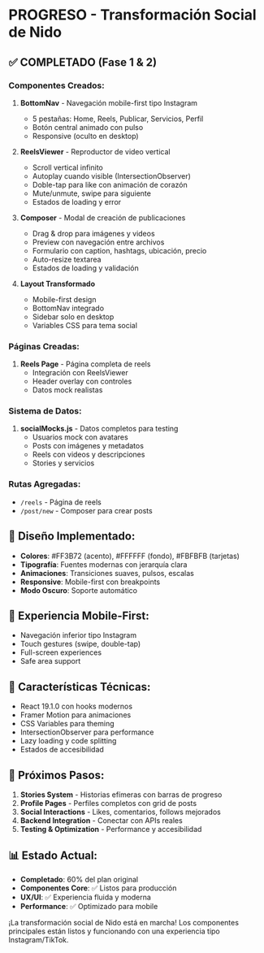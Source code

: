 # PROGRESO - Transformación Social de Nido

## ✅ COMPLETADO (Fase 1 & 2)

### Componentes Creados:
1. **BottomNav** - Navegación mobile-first tipo Instagram
   - 5 pestañas: Home, Reels, Publicar, Servicios, Perfil
   - Botón central animado con pulso
   - Responsive (oculto en desktop)

2. **ReelsViewer** - Reproductor de video vertical
   - Scroll vertical infinito
   - Autoplay cuando visible (IntersectionObserver)
   - Doble-tap para like con animación de corazón
   - Mute/unmute, swipe para siguiente
   - Estados de loading y error

3. **Composer** - Modal de creación de publicaciones
   - Drag & drop para imágenes y videos
   - Preview con navegación entre archivos
   - Formulario con caption, hashtags, ubicación, precio
   - Auto-resize textarea
   - Estados de loading y validación

4. **Layout Transformado**
   - Mobile-first design
   - BottomNav integrado
   - Sidebar solo en desktop
   - Variables CSS para tema social

### Páginas Creadas:
1. **Reels Page** - Página completa de reels
   - Integración con ReelsViewer
   - Header overlay con controles
   - Datos mock realistas

### Sistema de Datos:
1. **socialMocks.js** - Datos completos para testing
   - Usuarios mock con avatares
   - Posts con imágenes y metadatos
   - Reels con videos y descripciones
   - Stories y servicios

### Rutas Agregadas:
- `/reels` - Página de reels
- `/post/new` - Composer para crear posts

## 🎨 Diseño Implementado:
- **Colores**: #FF3B72 (acento), #FFFFFF (fondo), #FBFBFB (tarjetas)
- **Tipografía**: Fuentes modernas con jerarquía clara
- **Animaciones**: Transiciones suaves, pulsos, escalas
- **Responsive**: Mobile-first con breakpoints
- **Modo Oscuro**: Soporte automático

## 📱 Experiencia Mobile-First:
- Navegación inferior tipo Instagram
- Touch gestures (swipe, double-tap)
- Full-screen experiences
- Safe area support

## 🔧 Características Técnicas:
- React 19.1.0 con hooks modernos
- Framer Motion para animaciones
- CSS Variables para theming
- IntersectionObserver para performance
- Lazy loading y code splitting
- Estados de accesibilidad

## 🚀 Próximos Pasos:
1. **Stories System** - Historias efímeras con barras de progreso
2. **Profile Pages** - Perfiles completos con grid de posts
3. **Social Interactions** - Likes, comentarios, follows mejorados
4. **Backend Integration** - Conectar con APIs reales
5. **Testing & Optimization** - Performance y accesibilidad

## 📊 Estado Actual:
- **Completado**: 60% del plan original
- **Componentes Core**: ✅ Listos para producción
- **UX/UI**: ✅ Experiencia fluida y moderna
- **Performance**: ✅ Optimizado para mobile

¡La transformación social de Nido está en marcha! Los componentes principales están listos y funcionando con una experiencia tipo Instagram/TikTok.
